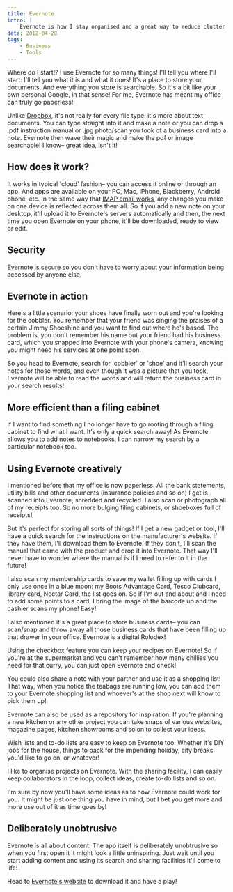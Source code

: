 ```yaml
---
title: Evernote
intro: |
    Evernote is how I stay organised and a great way to reduce clutter and save time. This article will tell you how it works and hopefully inspire you to see how it will work best for you! tempertemper Web Design wouldn't be the same without it!
date: 2012-04-28
tags:
    - Business
    - Tools
---
```


Where do I start!? I use Evernote for so many things! I'll tell you where I'll start: I'll tell you what it is and what it does! It's a place to store your documents. And everything you store is searchable. So it's a bit like your own personal Google, in that sense! For me, Evernote has meant my office can truly go paperless!

Unlike [Dropbox](/blog/dropbox-my-most-useful-app), it's not really for every file type: it's more about text documents. You can type straight into it and make a note or you can drop a .pdf instruction manual or .jpg photo/scan you took of a business card into a note. Evernote then wave their magic and make the pdf or image searchable! I know– great idea, isn't it!


## How does it work?

It works in typical 'cloud' fashion– you can access it online or through an app. And apps are available on your PC, Mac, iPhone, Blackberry, Android phone, etc. In the same way that [IMAP email works](/resources/the-types-of-email), any changes you make on one device is reflected across them all. So if you add a new note on your desktop, it'll upload it to Evernote's servers automatically and then, the next time you open Evernote on your phone, it'll be downloaded, ready to view or edit.


## Security

[Evernote is secure](https://blog.evernote.com/2011/03/24/evernote%E2%80%99s-three-laws-of-data-protection/) so you don't have to worry about your information being accessed by anyone else.


## Evernote in action

Here's a little scenario: your shoes have finally worn out and you're looking for the cobbler. You remember that your friend was singing the praises of a certain Jimmy Shoeshine and you want to find out where he's based. The problem is, you don't remember his name but your friend had his business card, which you snapped into Evernote with your phone's camera, knowing you might need his services at one point soon.

So you head to Evernote, search for 'cobbler' or 'shoe' and it'll search your notes for those words, and even though it was a picture that you took, Evernote will be able to read the words and will return the business card in your search results!


## More efficient than a filing cabinet

If I want to find something I no longer have to go rooting through a filing cabinet to find what I want. It's only a quick search away! As Evernote allows you to add notes to notebooks, I can narrow my search by a particular notebook too.


## Using Evernote creatively

I mentioned before that my office is now paperless. All the bank statements, utility bills and other documents (insurance policies and so on) I get is scanned into Evernote, shredded and recycled. I also scan or photograph all of my receipts too. So no more bulging filing cabinets, or shoeboxes full of receipts!

But it's perfect for storing all sorts of things! If I get a new gadget or tool, I'll have a quick search for the instructions on the manufacturer's website. If they have them, I'll download them to Evernote. If they don't, I'll scan the manual that came with the product and drop it into Evernote. That way I'll never have to wonder where the manual is if I need to refer to it in the future!

I also scan my membership cards to save my wallet filling up with cards I only use once in a blue moon: my Boots Advantage Card, Tesco Clubcard, library card, Nectar Card, the list goes on. So if I'm out and about and I need to add some points to a card, I bring the image of the barcode up and the cashier scans my phone! Easy!

I also mentioned it's a great place to store business cards– you can scan/snap and throw away all those business cards that have been filling up that drawer in your office. Evernote is a digital Rolodex!

Using the checkbox feature you can keep your recipes on Evernote! So if you're at the supermarket and you can't remember how many chillies you need for that curry, you can just open Evernote and check!

You could also share a note with your partner and use it as a shopping list! That way, when you notice the teabags are running low, you can add them to your Evernote shopping list and whoever's at the shop next will know to pick them up!

Evernote can also be used as a repository for inspiration. If you're planning a new kitchen or any other project you can take snaps of various websites, magazine pages, kitchen showrooms and so on to collect your ideas.

Wish lists and to-do lists are easy to keep on Evernote too. Whether it's DIY jobs for the house, things to pack for the impending holiday, city breaks you'd like to go on, or whatever!

I like to organise projects on Evernote. With the sharing facility, I can easily keep collaborators in the loop, collect ideas, create to-do lists and so on.

I'm sure by now you'll have some ideas as to how Evernote could work for you. It might be just one thing you have in mind, but I bet you get more and more use out of it as time goes by!


## Deliberately unobtrusive

Evernote is all about content. The app itself is deliberately unobtrusive so when you first open it it might look a little uninspiring. Just wait until you start adding content and using its search and sharing facilities it'll come to life!

Head to [Evernote's website](https://evernote.com/) to download it and have a play!
